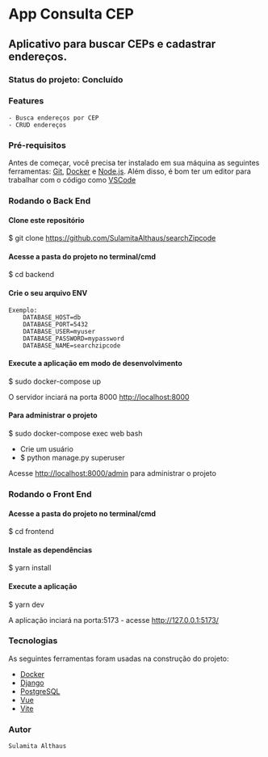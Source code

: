 # App Consulta CEP
## Aplicativo para buscar CEPs e cadastrar endereços.

### Status do projeto: Concluído

### Features
    - Busca endereços por CEP
    - CRUD endereços

### Pré-requisitos
Antes de começar, você precisa ter instalado em sua máquina as seguintes ferramentas:
[Git](https://git-scm.com), [Docker](https://www.docker.com/) e [Node.js](https://nodejs.org/en/).
Além disso, é bom ter um editor para trabalhar com o código como [VSCode](https://code.visualstudio.com/)

### Rodando o Back End

#### Clone este repositório
$ git clone https://github.com/SulamitaAlthaus/searchZipcode

#### Acesse a pasta do projeto no terminal/cmd
$ cd backend

#### Crie o seu arquivo ENV
    Exemplo:
        DATABASE_HOST=db
        DATABASE_PORT=5432
        DATABASE_USER=myuser
        DATABASE_PASSWORD=mypassword
        DATABASE_NAME=searchzipcode


#### Execute a aplicação em modo de desenvolvimento
$ sudo docker-compose up

O servidor inciará na porta 8000 <http://localhost:8000>

#### Para administrar o projeto
$ sudo docker-compose exec web bash
- Crie um usuário
- $ python manage.py superuser

Acesse <http://localhost:8000/admin> para administrar o projeto

### Rodando o Front End

#### Acesse a pasta do projeto no terminal/cmd
$ cd frontend

#### Instale as dependências
$ yarn install

#### Execute a aplicação 
$ yarn dev 

A aplicação inciará na porta:5173 - acesse <http://127.0.0.1:5173/>


### Tecnologias

As seguintes ferramentas foram usadas na construção do projeto:

- [Docker](https://www.docker.com/)
- [Django](https://www.djangoproject.com/)
- [PostgreSQL](https://www.postgresql.org/)
- [Vue](https://www.postgresql.org/)
- [Vite](https://vitejs.dev/)

### Autor
    Sulamita Althaus 
